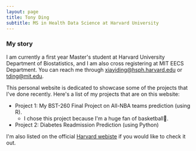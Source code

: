 ```yaml
---
layout: page
title: Tony Ding
subtitle: MS in Health Data Science at Harvard University
---
```


### My story

I am currently a first year Master's student at Harvard University Department of Biostatistics, and I am also cross registering at MIT EECS Department. You can reach me through xiayiding@hsph.harvard.edu or tding@mit.edu.

This personal website is dedicated to showcase some of the projects that I've done recently. Here's a list of my projects that are on this website:

- Project 1: My BST-260 Final Project on All-NBA teams prediction (using R). 
  - I chose this project because I'm a huge fan of basketball🏀.
- Project 2: Diabetes Readmission Prediction (using Python)


I'm also listed on the official [Harvard webiste](https://www.hsph.harvard.edu/biostatistics/masters-students/) if you would like to check it out.
